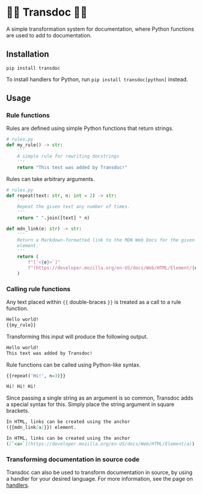 # 🏳️‍⚧️ Transdoc 🏳️‍⚧️

A simple transformation system for documentation, where Python functions are
used to add to documentation.

## Installation

`pip install transdoc`

To install handlers for Python, run `pip install transdoc[python]` instead.

## Usage

### Rule functions

Rules are defined using simple Python functions that return strings.

```py
# rules.py
def my_rule() -> str:
    '''
    A simple rule for rewriting docstrings
    '''
    return "This text was added by Transdoc!"
```

Rules can take arbitrary arguments.

```py
# rules.py
def repeat(text: str, n: int = 2) -> str:
    '''
    Repeat the given text any number of times.
    '''
    return " ".join([text] * n)
```

```py
def mdn_link(e: str) -> str:
    '''
    Return a Markdown-formatted link to the MDN Web Docs for the given HTML
    element.
    '''
    return (
        f"[`<{e}>`]"
        f"(https://developer.mozilla.org/en-US/docs/Web/HTML/Element/{e})"
    )
```

### Calling rule functions

Any text placed within `{{` double-braces `}}` is treated as a call to a rule
function.

```txt
Hello world!
{{my_rule}}
```

Transforming this input will produce the following output.

```txt
Hello world!
This text was added by Transdoc!
```

Rule functions can be called using Python-like syntax.

```py
{{repeat('Hi!', n=3)}}
```

```txt
Hi! Hi! Hi!
```

Since passing a single string as an argument is so common, Transdoc adds a
special syntax for this. Simply place the string argument in square brackets.

```md
In HTML, links can be created using the anchor
({{mdn_link[a]}}) element.
```

```md
In HTML, links can be created using the anchor
([`<a>`](https://developer.mozilla.org/en-US/docs/Web/HTML/Element/a)) element.
```

### Transforming documentation in source code

Transdoc can also be used to transform documentation in source, by using a
handler for your desired language. For more information, see the page on [handlers](handlers.md).
